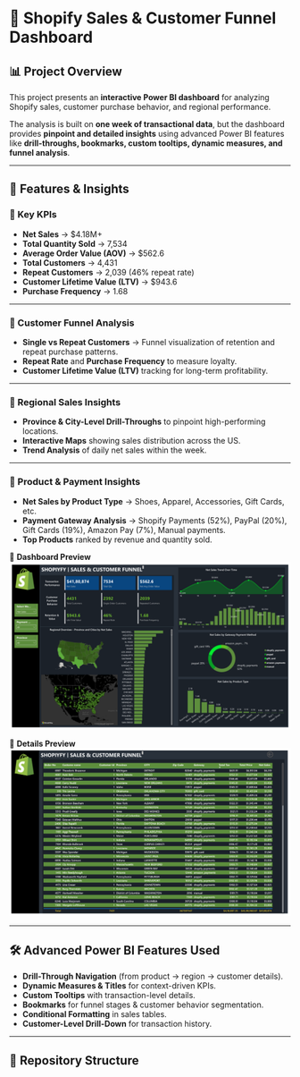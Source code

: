 # 🛒 Shopify Sales & Customer Funnel Dashboard  

## 📊 Project Overview  
This project presents an **interactive Power BI dashboard** for analyzing Shopify sales, customer purchase behavior, and regional performance.  

The analysis is built on **one week of transactional data**, but the dashboard provides **pinpoint and detailed insights** using advanced Power BI features like **drill-throughs, bookmarks, custom tooltips, dynamic measures, and funnel analysis**.  

---

## 🚀 Features & Insights  

### 🔹 Key KPIs  
- **Net Sales** → $4.18M+  
- **Total Quantity Sold** → 7,534  
- **Average Order Value (AOV)** → $562.6  
- **Total Customers** → 4,431  
- **Repeat Customers** → 2,039 (46% repeat rate)  
- **Customer Lifetime Value (LTV)** → $943.6  
- **Purchase Frequency** → 1.68  

---

### 🔹 Customer Funnel Analysis  
- **Single vs Repeat Customers** → Funnel visualization of retention and repeat purchase patterns.  
- **Repeat Rate** and **Purchase Frequency** to measure loyalty.  
- **Customer Lifetime Value (LTV)** tracking for long-term profitability.  

---

### 🔹 Regional Sales Insights  
- **Province & City-Level Drill-Throughs** to pinpoint high-performing locations.  
- **Interactive Maps** showing sales distribution across the US.  
- **Trend Analysis** of daily net sales within the week.  

---

### 🔹 Product & Payment Insights  
- **Net Sales by Product Type** → Shoes, Apparel, Accessories, Gift Cards, etc.  
- **Payment Gateway Analysis** → Shopify Payments (52%), PayPal (20%), Gift Cards (19%), Amazon Pay (7%), Manual payments.  
- **Top Products** ranked by revenue and quantity sold.  

📌 **Dashboard Preview**  
![Shopify Dashboard](d1.png)  

📌 **Details Preview**  
![Shopify Dashboard](d2.png)  

---

## 🛠️ Advanced Power BI Features Used  
- **Drill-Through Navigation** (from product → region → customer details).  
- **Dynamic Measures & Titles** for context-driven KPIs.  
- **Custom Tooltips** with transaction-level details.  
- **Bookmarks** for funnel stages & customer behavior segmentation.  
- **Conditional Formatting** in sales tables.  
- **Customer-Level Drill-Down** for transaction history.  

---

## 📂 Repository Structure  
